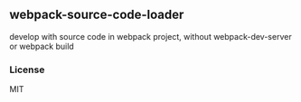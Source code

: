 ## webpack-source-code-loader

develop with source code in webpack project, without webpack-dev-server or webpack build


### License
MIT
